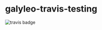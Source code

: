 # galyleo-travis-testing
![travis badge](https://travis-ci.com/sdsc-hpc-training-org/galyleo-travis-testing.svg?branch=main)

